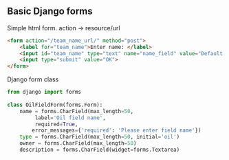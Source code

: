 ## Basic Django forms

Simple html form. action -> resource/url
```html
<form action="/team_name_url/" method="post">
    <label for="team_name">Enter name: </label>
    <input id="team_name" type="text" name="name_field" value="Default name for team.">
    <input type="submit" value="OK">
</form>
```

Django form class
```python
from django import forms
    
class OilFieldForm(forms.Form):
    name = forms.CharField(max_length=50,
         label='Oil field name',
         required=True,
        error_messages={'required': 'Please enter field name'})
    type = forms.CharField(max_length=50, initial='oil')
    owner = forms.CharField(max_length=50)
    description = forms.CharField(widget=forms.Textarea)
```



